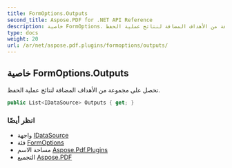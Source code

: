 ```yaml
---
title: FormOptions.Outputs
second_title: Aspose.PDF for .NET API Reference
description: خاصية FormOptions. تحصل على مجموعة من الأهداف المضافة لنتائج عملية الحفظ
type: docs
weight: 20
url: /ar/net/aspose.pdf.plugins/formoptions/outputs/
---
```

## خاصية FormOptions.Outputs

تحصل على مجموعة من الأهداف المضافة لنتائج عملية الحفظ.

```csharp
public List<IDataSource> Outputs { get; }
```

### انظر أيضًا

* واجهة [IDataSource](../../idatasource/)
* فئة [FormOptions](../)
* مساحة الاسم [Aspose.Pdf.Plugins](../../../aspose.pdf.plugins/)
* التجميع [Aspose.PDF](../../../)